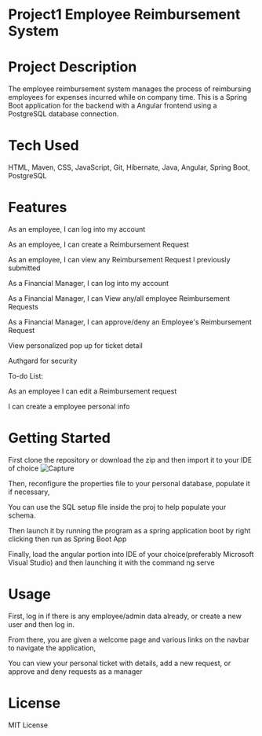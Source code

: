 # Project1 Employee Reimbursement System
# Project Description
The employee reimbursement system manages the process of reimbursing employees for expenses incurred while on company time. This is a Spring Boot application for the backend
with a Angular frontend using a PostgreSQL database connection.

# Tech Used
HTML, Maven, CSS, JavaScript, Git, Hibernate, Java, Angular, Spring Boot, PostgreSQL

# Features

As an employee, I can log into my account
 
As an employee, I can create a Reimbursement Request

As an employee, I can view any Reimbursement Request I previously submitted

As a Financial Manager, I can log into my account

As a Financial Manager, I can View any/all employee Reimbursement Requests

As a Financial Manager, I can approve/deny an Employee's Reimbursement Request

View personalized pop up for ticket detail
 
Authgard for security
 
To-do List:

As an employee I can edit a Reimbursement request

I can create a employee personal info

# Getting Started
First clone the repository or download the zip and then import it to your IDE of choice
![Capture](https://user-images.githubusercontent.com/51238426/132086758-dad34811-c0f8-4c32-93c1-6103af072d5e.PNG)

Then, reconfigure the properties file to your personal database, populate it if necessary,

You can use the SQL setup file inside the proj to help populate your schema.

Then launch it by running the program as a spring application boot by right clicking then run as Spring Boot App

Finally, load the angular portion into IDE of your choice(preferably Microsoft Visual Studio) and then launching it with the command ng serve


# Usage
First, log in if there is any employee/admin data already, or create a new user and then log in.

From there, you are given a welcome page and various links on the navbar to navigate the application,

You can view your personal ticket with details, add a new request, or approve and deny requests as a manager

# License
MIT License
